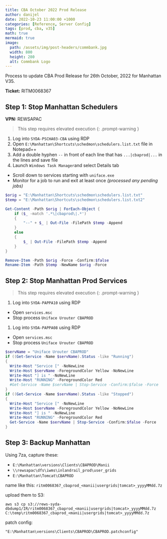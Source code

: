```yaml
---
title: CBA October 2022 Prod Release
author: danijel
date: 2022-10-23 11:00:00 +1000
categories: [Reference, Server Config]
tags: [prod, cba, v35]
math: true
mermaid: true
image:
  path: /assets/img/post-headers/commbank.jpg
  width: 800
  height: 280
  alt: Commbank Logo
---
```


Process to update CBA Prod Release for 26th October, 2022 for Manhattan V35.

**Ticket:** RITM0068367

## Step 1: Stop Manhattan Schedulers

**VPN:** REWSAPAC

> This step requires elevated execution
{: .prompt-warning }

1. Log into `SYDA-PSCHA03-CBA` using RDP
1. Open `E:\Manhattan\Shortcuts\schedmon\schedulers.list.txt` file in Notepad++
1. Add a double hyphen `--` in front of each line that has `...|cbaprod|...` in the lines and save file
1. Launch `Windows Task Manager`and select Details tab
  - Scroll down to services starting with `uniface.exe`
  - Monitor for a job to run and exit at least once _(processed any pending jobs)_

```powershell
$orig = "E:\Manhattan\Shortcuts\schedmon\schedulers.list.txt"
$temp = "E:\Manhattan\Shortcuts\schedmon\schedulers.list.txt2"

Get-Content -Path $orig | ForEach-Object {
    if ($_ -match '.*\|cbaprod\|.*')
    {
        "--" + $_ | Out-File -FilePath $temp -Append
    }
    else
    {
        $_ | Out-File -FilePath $temp -Append
    }
}

Remove-Item -Path $orig -Force -Confirm:$false
Rename-Item -Path $temp -NewName $orig -Force
```

## Step 2: Stop Manhattan Prod Services

> This step requires elevated execution
{: .prompt-warning }

1. Log into `SYDA-PAPPA10` using RDP
  - Open `services.msc`
  - Stop process `Uniface Urouter CBAPROD`
1. Log into `SYDA-PAPPA08` using RDP
  - Open `services.msc`
  - Stop process `Uniface Urouter CBAPROD`

```powershell
$servName = "Uniface Urouter CBAPROD"
if ((Get-Service -Name $servName).Status -like "Running")
{
  Write-Host "Service [" -NoNewLine
  Write-Host $servName -ForegroundColor Yellow -NoNewLine
  Write-Host "] is " -NoNewLine
  Write-Host "RUNNING" -ForegroundColor Red
  #Get-Service -Name $servName | Stop-Service -Confirm:$false -Force
}
if ((Get-Service -Name $servName).Status -like "Stopped")
{
  Write-Host "Service [" -NoNewLine
  Write-Host $servName -ForegroundColor Yellow -NoNewLine
  Write-Host "] is " -NoNewLine
  Write-Host "RUNNING" -ForegroundColor Red
  Get-Service -Name $servName | Stop-Service -Confirm:$false -Force
}
```

## Step 3: Backup Manhattan

Using 7za, capture these:

- `E:\Manhattan\versions\Clients\CBAPROD\Manii`
- `\\rewsapac\dfs\iwms\inlandrail_prod\user_grids`
- `E:\Manhattan\Tomcat\CBAPROD`

name like this: `ritm0068367_cbaprod_<manii|usergrids|tomcat>_yyyyMMdd.7z`

upload them to S3:

`aws s3 cp s3://rews-syda-dbdump1/IR/ritm0068367_cbaprod_<manii|usergrids|tomcat>_yyyyMMdd.7z C:\temp\ritm0068367_cbaprod_<manii|usergrids|tomcat>_yyyyMMdd.7z`


patch config:

`"E:\Manhattan\versions\Clients\CBAPROD\CBAPROD.patchconfig"`

<!-- Entity ID https://sso-inlandrail-prod.ap.manhattan.one/inlandrail_prod
Assertion Consumer Service URL  https://sso-inlandrail-prod.ap.manhattan.one/inlandrail_prod/Shibboleth.sso/SAML2/POST
Logout Url: https://sso-inlandrail-prod.ap.manhattan.one/inlandrail_prod/Shibboleth.sso/SLO/SOAP
Application URL: https://sso-inlandrail-prod.ap.manhattan.one/inlandrail_prod/manhattan.html -->


